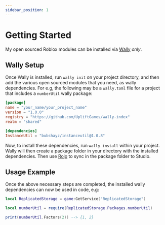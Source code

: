 ```yaml
---
sidebar_position: 1
---
```


# Getting Started

My open sourced Roblox modules can be installed via [Wally](https://wally.run/) *only*.

## Wally Setup

Once Wally is installed, run `wally init` on your project directory, and then add the various open sourced modules that you need, 
as wally dependencies. For e.g, the following may be a `wally.toml` file for a project that includes a `numberUtil` wally package:

```toml
[package]
name = "your_name/your_project_name"
version = "1.0.0"
registry = "https://github.com/UpliftGames/wally-index"
realm = "shared"

[dependencies]
InstanceUtil = "bubshayz/instanceutil@1.0.8"
```

Now, to install these dependencies, run `wally install` within your project. Wally will  then create a package folder in your directory with the installed dependencies. Then use [Rojo](https://rojo.space/) to sync in the package folder to Studio.

## Usage Example

Once the above necessary steps are completed, the installed wally dependencies can now be used in code, e.g:

```lua
local ReplicatedStorage = game:GetService("ReplicatedStorage")

local numberUtil = require(ReplicatedStorage.Packages.numberUtil)

print(numberUtil.Factors(2)) --> {1, 2}
```
